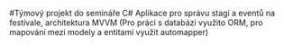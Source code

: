 #Týmový projekt do semináře C#
Aplikace pro správu stagí a eventů na festivale, architektura MVVM (Pro práci s databázi využito ORM, pro mapování mezi modely a entitami využit automapper)
